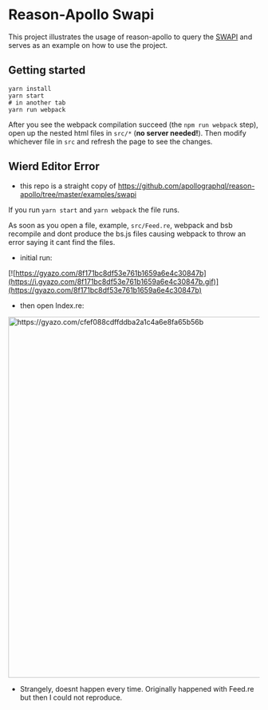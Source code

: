 # Reason-Apollo Swapi

This project illustrates the usage of reason-apollo to query the [SWAPI](http://swapi.apis.guru/) and serves as an example on how to use the project.

## Getting started

```
yarn install
yarn start
# in another tab
yarn run webpack
```

After you see the webpack compilation succeed (the `npm run webpack` step), open up the nested html files in `src/*` (**no server needed!**). Then modify whichever file in `src` and refresh the page to see the changes.

## Wierd Editor Error

* this repo is a straight copy of https://github.com/apollographql/reason-apollo/tree/master/examples/swapi

If you run `yarn start` and `yarn webpack` the file runs.

As soon as you open a file, example, `src/Feed.re`, webpack and bsb recompile and dont produce the bs.js files causing webpack to throw an error saying it cant find the files.

* initial run:

[![https://gyazo.com/8f171bc8df53e761b1659a6e4c30847b](https://i.gyazo.com/8f171bc8df53e761b1659a6e4c30847b.gif)](https://gyazo.com/8f171bc8df53e761b1659a6e4c30847b)

* then open Index.re:

<a href="https://gyazo.com/cfef088cdffddba2a1c4a6e8fa65b56b"><img src="https://i.gyazo.com/cfef088cdffddba2a1c4a6e8fa65b56b.gif" alt="https://gyazo.com/cfef088cdffddba2a1c4a6e8fa65b56b" width="724"/></a>

* Strangely, doesnt happen every time. Originally happened with Feed.re but then I could not reproduce.
